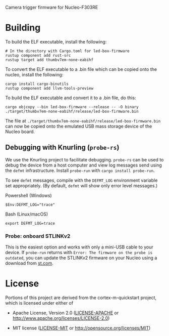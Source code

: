 Camera trigger firmware for Nucleo-F303RE

# Building

To build the ELF executable, install the following:

    # In the directory with Cargo.toml for led-box-firmware
    rustup component add rust-src
    rustup target add thumbv7em-none-eabihf

To convert the ELF executable to a .bin file which can be copied onto the
nucleo, install the following:

    cargo install cargo-binutils
    rustup component add llvm-tools-preview

To build the ELF executable and convert it to a .bin file, do this:

    cargo objcopy --bin led-box-firmware --release -- -O binary ./target/thumbv7em-none-eabihf/release/led-box-firmware.bin

The file at `./target/thumbv7em-none-eabihf/release/led-box-firmware.bin` can
now be copied onto the emulated USB mass storage device of the Nucleo board.

## Debugging with Knurling (`probe-rs`)

We use the Knurling project to facilitate debugging. `probe-rs` can be used to
debug the device from a host computer and view log messages send using the
`defmt` infrastructure. Install `probe-run` with `cargo install probe-run`.

To see `defmt` messages, compile with the `DEFMT_LOG` environment variable
set appropriately. (By default, `defmt` will show only error level messages.)

Powershell (Windows)
```
$Env:DEFMT_LOG="trace"
```

Bash (Linux/macOS)
```
export DEFMT_LOG=trace
```

### Probe: onboard STLINKv2

This is the easiest option and works with only a mini-USB cable to your device.
If `probe-run` returns with `Error: The firmware on the probe is outdated`, you
can update the STLINKv2 firmware on your Nucleo using a download from
[st.com](https://www.st.com/en/development-tools/stsw-link007.html).

# License

Portions of this project are derived from the cortex-m-quickstart project, which
is licensed under either of

- Apache License, Version 2.0 ([LICENSE-APACHE](LICENSE-APACHE) or
  http://www.apache.org/licenses/LICENSE-2.0)

- MIT license ([LICENSE-MIT](LICENSE-MIT) or http://opensource.org/licenses/MIT)
